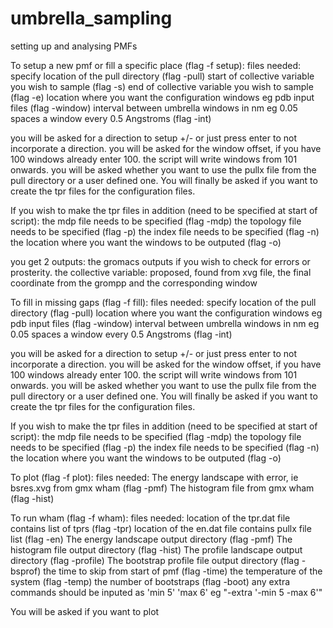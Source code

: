# umbrella_sampling
setting up and analysing PMFs 

To setup a new pmf or fill a specific place (flag -f setup):
files needed:
specify location of the pull directory (flag -pull)
start of collective variable you wish to sample (flag -s)
end of collective variable you wish to sample (flag -e)
location where you want the configuration windows eg pdb input files (flag -window)
interval between umbrella windows in nm eg 0.05 spaces a window every 0.5 Angstroms (flag -int)

you will be asked for a direction to setup +/- or just press enter to not incorporate a direction.
you will be asked for the window offset, if you have 100 windows already enter 100. the script will write windows from 101 onwards.
you will be asked whether you want to use the pullx file from the pull directory or a user defined one.
You will finally be asked if you want to create the tpr files for the configuration files.

If you wish to make the tpr files in addition (need to be specified at start of script):
the mdp file needs to be specified (flag -mdp)
the topology file needs to be specified (flag -p)
the index file needs to be specified (flag -n)
the location where you want the windows to be outputed (flag -o) 

you get 2 outputs:
the gromacs outputs if you wish to check for errors or prosterity.
the collective variable: proposed, found from xvg file, the final coordinate from the grompp and the corresponding window

To fill in missing gaps (flag -f fill):
files needed:
specify location of the pull directory (flag -pull)
location where you want the configuration windows eg pdb input files (flag -window)
interval between umbrella windows in nm eg 0.05 spaces a window every 0.5 Angstroms (flag -int)

you will be asked for a direction to setup +/- or just press enter to not incorporate a direction.
you will be asked for the window offset, if you have 100 windows already enter 100. the script will write windows from 101 onwards.
you will be asked whether you want to use the pullx file from the pull directory or a user defined one.
You will finally be asked if you want to create the tpr files for the configuration files.

If you wish to make the tpr files in addition (need to be specified at start of script):
the mdp file needs to be specified (flag -mdp)
the topology file needs to be specified (flag -p)
the index file needs to be specified (flag -n)
the location where you want the windows to be outputed (flag -o) 

To plot (flag -f plot):
files needed:
The energy landscape with error, ie bsres.xvg from gmx wham (flag -pmf)
The histogram file from gmx wham (flag -hist)

To run wham (flag -f wham):
files needed:
location of the tpr.dat file contains list of tprs (flag -tpr)
location of the en.dat file contains pullx file list (flag -en)
The energy landscape output directory  (flag -pmf)
The histogram file  output directory (flag -hist)
The profile landscape output directory  (flag -profile)
The bootstrap profile file  output directory (flag -bsprof)
the time to skip from start of pmf (flag -time)
the temperature of the system (flag -temp)
the number of bootstraps (flag -boot)
any extra commands should be inputed as 'min 5' 'max 6' eg "-extra '-min 5 -max 6'"  

You will be asked if you want to plot



